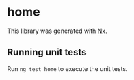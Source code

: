 # home

This library was generated with [Nx](https://nx.dev).

## Running unit tests

Run `ng test home` to execute the unit tests.
